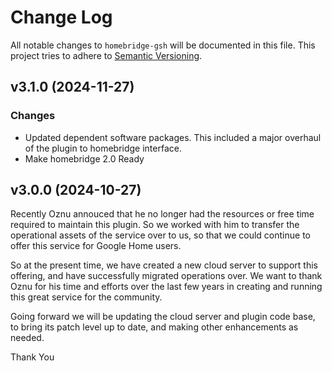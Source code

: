 # Change Log

All notable changes to `homebridge-gsh` will be documented in this file. This project tries to adhere to [Semantic Versioning](http://semver.org/).

## v3.1.0 (2024-11-27)

### Changes

- Updated dependent software packages. This included a major overhaul of the plugin to homebridge interface.
- Make homebridge 2.0 Ready

## v3.0.0 (2024-10-27)

Recently Oznu annouced that he no longer had the resources or free time required to maintain this plugin. So we worked with him to transfer the operational assets of the service over to us, so that we could continue to offer this service for Google Home users.

So at the present time, we have created a new cloud server to support this offering, and have successfully migrated operations over. We want to thank Oznu for his time and efforts over the last few years in creating and running this great service for the community.

Going forward we will be updating the cloud server and plugin code base, to bring its patch level up to date, and making other enhancements as needed.

Thank You
